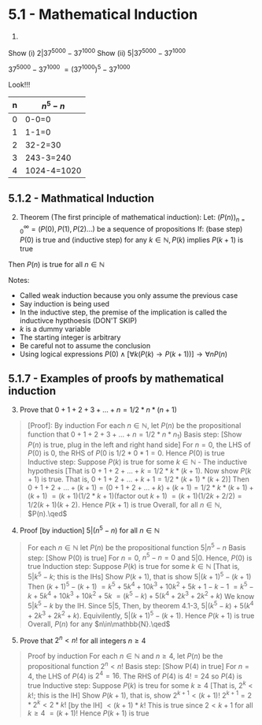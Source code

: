 # 5.1 - Mathematical Induction

1. 
Show (i) $2|37^{5000}-37^{1000}$
Show (ii) $5|37^{5000}-37^{1000}$

$37^{5000}-37^{1000}$
$=(37^{1000})^5-37^{1000}$

Look!!!

|n|$n^5-n$|
|-|-|
|0|0-0=0|
|1|1-1=0|
|2|32-2=30|
|3|243-3=240|
|4|1024-4=1020|


## 5.1.2 - Mathmatical Induction

2. Theorem (The first principle of mathematical induction): 
Let: $(P(n))^\infty_{n=0}=(P(0),P(1),P(2)...)$ be a sequence of propositions
If: 
(base step) $P(0)$ is true and
(inductive step) for any $k\in\mathbb{N},P(k)$ implies $P(k+1)$ is true

Then $P(n)$ is true for all $n\in\mathbb{N}$

Notes: 
- Called weak induction because you only assume the previous case
- Say induction is being used
- In the inductive step, the premise of the implication is called the inductivce hypthoesis (DON'T SKIP) 
- $k$ is a dummy variable 
- The starting integer is arbitrary
- Be careful not to assume the conclusion
- Using logical expressions
  $P(0)\land[\forall k(P(k)\to P(k+1))]\to\forall nP(n)$

## 5.1.7 - Examples of proofs by mathematical induction

3. Prove that $0+1+2+3+\dots + n=1/2*n*(n+1)$

> [Proof]: By induction
> For each $n\in\mathbb{N}$, let $P(n)$ be the propositional function that
> $0+1+2+3+\dots + n=1/2*n*n_1)$
> Basis step: [Show $P(n)$ is true, plug in the left and right hand side]
> For $n=0$, the LHS of $P(0)$ is $0$, 
> the RHS of $P(0$ is $1/2*0*1=0$. Hence $P(0)$ is true
> Inductive step: Suppose $P(k)$ is true for some $k\in\mathbb{N}$ - The inductive hypothesis
> [That is $0+1+2+\dots+k=1/2*k*(k+1)$. Now show $P(k+1)$ is true. 
> That is, $0+1+2+\dots+k+1=1/2*(k+1)*(k+2)$]
> Then $0+1+2+\dots+(k+1)=(0+1+2+\dots+k)+(k+1)=1/2*k*(k+1)+(k+1)$
> $=(k+1)(1/2*k+1)$(factor out $k+1$)
> $=(k+1)(1/2k+2/2)=1/2(k+1)(k+2)$. Hence $P(k+1)$ is true
> Overall, for all $n\in\mathbb{N}$, $P(n).\qed$

4. Proof [by induction] $5|(n^5-n)$ for all $n\in\mathbb{N}$
> For each $n\in\mathbb{N}$ let $P(n)$ be the propositional function $5|n^5-n$
> Basis step: [Show P(0) is true]
> For $n=0$, $n^5-n=0$ and $5|0$. Hence, $P(0)$ is true
> Induction step: Suppose $P(k)$ is true for some $k\in\mathbb{N}$
> [That is, $5|k^5-k$; this is the IHs]
> Show $P(k+1)$, that is show $5|(k+1)^5-(k+1)$
> Then $(k+1)^5-(k+1)$
> $=k^5+5k^4+10k^3+10k^2+5k+1-k-1$
> $=k^5-k+5k^4+10k^3+10k^2+5k$
> $=(k^5-k)+5(k^4+2k^3+2k^2+k)$
> We know $5|k^5-k$ by the IH. Since $5|5$,
> Then, by theorem 4.1-3, $5|(k^5-k)+5(k^4+2k^3+2k^2+k)$.
> Equivilently, $5|(k+1)^5-(k+1)$. Hence $P(k+1)$ is true
> Overall, $P(n)$ for any $n\in\mathbb{N}.\qed$

5. Prove that $2^n<n!$ for all integers $n\geq 4$
> Proof by induction
> For each $n\in\mathbb{N}$ and $n\geq 4$, let $P(n)$ be the propositional function $2^n<n!$
> Basis step: [Show P(4) in true]
> For $n=4$, the LHS of $P(4)$ is $2^4=16$. 
> The RHS of $P(4)$ is $4! =24$ so $P(4)$ is true
> Inductive step: Suppose $P(k)$ is treu for some $k\geq 4$
> [That is, $2^k<k!$; this is the IH]
> Show $P(k+1)$, that is, show $2^{k+1}<(k+1)!$
> $2^{k+1}=2*2^k<2*k!$ [by the IH]
> $<(k+1)*k!$ This is true since $2<k+1$ for all $k\geq 4$
> $=(k+1)!$
> Hence $P(k+1)$ is true

